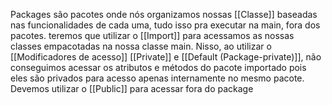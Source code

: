 Packages são pacotes onde nós organizamos nossas [[Classe]] baseadas nas funcionalidades de cada uma, tudo isso pra executar na main, fora dos pacotes. 
teremos que utilizar o [[Import]] para acessamos as nossas classes empacotadas na nossa classe main.
Nisso, ao utilizar o [[Modificadores de acesso]] [[Private]] e [[Default (Package-private)]], não conseguimos acessar os atributos e métodos do pacote importado pois eles são privados para acesso apenas internamente no mesmo pacote. Devemos utilizar o [[Public]] para acessar fora do package
